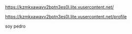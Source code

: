 https://kzmkxawavv2bptn3es0l.lite.vusercontent.net/

https://kzmkxawavv2bptn3es0l.lite.vusercontent.net/profile

soy pedro